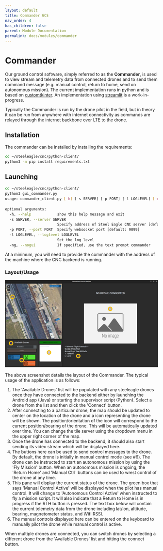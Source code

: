 ```yaml
---
layout: default
title: Commander GCS
nav_order: 4
has_children: false
parent: Module Documentation
permalink: docs/modules/commander
---
```


# Commander
Our ground control software, simply referred to as the **Commander**, is used to view stream and telemetry data from connected drones and to send them command message (e.g. manual control, return to home, send on autonomous mission). 
The current implementation runs in python and is based on [customtkinter](https://github.com/TomSchimansky/CustomTkinter).
An implementation using [streamlit](https://streamlit.io/) is a work-in-progress.

Typically the Commander is run by the drone pilot in the field, but in theory it can be run from anywhere with internet connectivity as commands are relayed through the internet backbone over LTE to the drone.

## Installation

The commander can be installed by installing the requirements: 

```sh
cd ~/steeleagle/cnc/python-client/
python3 -m pip install requirements.txt
```

## Launching

```sh
cd ~/steeleagle/cnc/python-client/
python3 gui_commander.py
usage: commander_client.py [-h] [-s SERVER] [-p PORT] [-l LOGLEVEL] [-ng]

optional arguments:
  -h, --help            show this help message and exit
  -s SERVER, --server SERVER
                        Specify address of Steel Eagle CNC server [default: localhost]
  -p PORT, --port PORT  Specify websocket port [default: 9099]
  -l LOGLEVEL, --loglevel LOGLEVEL
                        Set the log level
  -ng, --nogui          If specified, use the text prompt commander
```

At a minimum, you will need to provide the commander with the address of the machine where the CNC backend is running.

### Layout/Usage

![Commander Layout!](images/commander_layout.png)

The above screenshot details the layout of the Commander. The typical usage of the application is as follows: 

1. The 'Available Drones' list will be populated with any steeleagle drones once they have connected to the backend either by launching the Android app (Java) or starting the supervisor script (Python). Select a drone from the list and then click the 'Connect' button.
2. After connecting to a particular drone, the map should be updated to center on the location of the drone and a icon representing the drone will be shown. The position/orientation of the icon will correspond to the current position/bearing of the drone. This will be automatically updated over time. You can change the tile server using the dropdown menu in the upper right corner of the map.
3. Once the drone has connected to the backend, it should also start sending its video stream which will be displayed here.
4. The buttons here can be used to send control messages to the drone. By default, the drone is initially in manual control mode (see #6). The drone can be instructed to start an autonomous mission by using the 'Fly Mission' button. When an autonomous mission is ongoing, the 'Return Home' and 'Manual Ctrl' buttons can be used to wrest control of the drone at any time.
5. This pane will display the current status of the drone. The green box that says 'Manual Control Active' will be displayed when the pilot has manual control. It will change to 'Autonomous Control Active' when instructed to fly a mission script. It will also indicate that a Return to Home is in progress if the RTH button is pressed.  The text box below will contain the current telemetry data from the drone including lat/lon, altitude, bearing, magnetometer status, and Wifi RSSI.
6. The manual controls displayed here can be entered on the keyboard to manually pilot the drone while manual control is active.

When multiple drones are connected, you can switch drones by selecting a different drone from the 'Available Drones' list and hitting the connect button.
